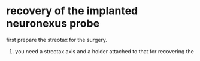 # recovery of the implanted neuronexus probe

first prepare the streotax for the surgery. 
1. you need a streotax axis and a holder attached to that for recovering the 